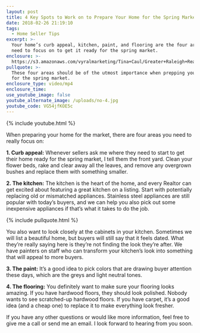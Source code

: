 ```yaml
---
layout: post
title: 4 Key Spots to Work on to Prepare Your Home for the Spring Market
date: 2018-02-26 21:19:10
tags:
  - Home Seller Tips
excerpt: >-
  Your home’s curb appeal, kitchen, paint, and flooring are the four areas you
  need to focus on to get it ready for the spring market.
enclosure: >-
  https://s3.amazonaws.com/vyralmarketing/Tina+Caul/Greater+Raleigh+Real+Estate-+4+Key+Spots+to+Work+on+to+Prepare+Your+Home+for+the+Spring+Market.mp4
pullquote: >-
  These four areas should be of the utmost importance when prepping your home
  for the spring market.
enclosure_type: video/mp4
enclosure_time:
use_youtube_image: false
youtube_alternate_image: /uploads/no-4.jpg
youtube_code: VG54jfKOE5c
---
```


{% include youtube.html %}

When preparing your home for the market, there are four areas you need to really focus on:

**1. Curb appeal:** Whenever sellers ask me where they need to start to get their home ready for the spring market, I tell them the front yard. Clean your flower beds, rake and clear away all the leaves, and remove any overgrown bushes and replace them with something smaller.

**2. The kitchen:** The kitchen is the heart of the home, and every Realtor can get excited about featuring a great kitchen on a listing. Start with potentially replacing old or mismatched appliances. Stainless steel appliances are still popular with today’s buyers, and we can help you also pick out some inexpensive appliances if that’s what it takes to do the job.&nbsp;

{% include pullquote.html %}

You also want to look closely at the cabinets in your kitchen. Sometimes we will list a beautiful home, but buyers will still say that it feels dated. What they’re really saying here is they’re not finding the look they’re after. We have painters on staff who can transform your kitchen’s look into something that will appeal to more buyers.&nbsp;

**3. The paint:** It’s a good idea to pick colors that are drawing buyer attention these days, which are the greys and light neutral tones.&nbsp;

**4. The flooring:** You definitely want to make sure your flooring looks amazing. If you have hardwood floors, they should look polished. Nobody wants to see scratched-up hardwood floors. If you have carpet, it’s a good idea (and a cheap one) to replace it to make everything look fresher.

If you have any other questions or would like more information, feel free to give me a call or send me an email. I look forward to hearing from you soon.